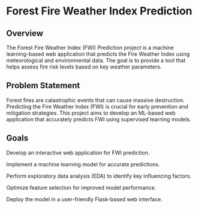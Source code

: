 # Forest Fire Weather Index Prediction

## Overview

The Forest Fire Weather Index (FWI) Prediction project is a machine learning-based web application that predicts the Fire Weather Index using meteorological and environmental data. The goal is to provide a tool that helps assess fire risk levels based on key weather parameters.

## Problem Statement

Forest fires are catastrophic events that can cause massive destruction. Predicting the Fire Weather Index (FWI) is crucial for early prevention and mitigation strategies. This project aims to develop an ML-based web application that accurately predicts FWI using supervised learning models.

## Goals

Develop an interactive web application for FWI prediction.

Implement a machine learning model for accurate predictions.

Perform exploratory data analysis (EDA) to identify key influencing factors.

Optimize feature selection for improved model performance.

Deploy the model in a user-friendly Flask-based web interface.
